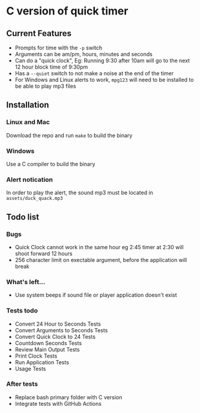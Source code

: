 # C version of quick timer

## Current Features
- Prompts for time with the `-p` switch
- Arguments can be am/pm, hours, minutes and seconds
- Can do a "quick clock", Eg: Running 9:30 after 10am will go to the next 12
  hour block time of 9:30pm
- Has a `--quiet` switch to not make a noise at the end of the timer
- For Windows and Linux alerts to work, `mpg123` will need to be installed to
  be able to play mp3 files

## Installation
### Linux and Mac
Download the repo and run `make` to build the binary

### Windows
Use a C compiler to build the binary

### Alert notication
In order to play the alert, the sound mp3 must be located in
`assets/duck_quack.mp3`

##  Todo list
### Bugs
- Quick Clock cannot work in the same hour eg 2:45 timer at 2:30 will shoot
  forward 12 hours
- 256 character limit on exectable argument, before the application will break

### What's left...
- Use system beeps if sound file or player application doesn't exist

### Tests todo
- Convert 24 Hour to Seconds Tests
- Convert Arguments to Seconds Tests
- Convert Quick Clock to 24 Tests
- Countdown Seconds Tests
- Review Main Output Tests
- Print Clock Tests
- Run Application Tests
- Usage Tests

### After tests
- Replace bash primary folder with C version
- Integrate tests with GitHub Actions

